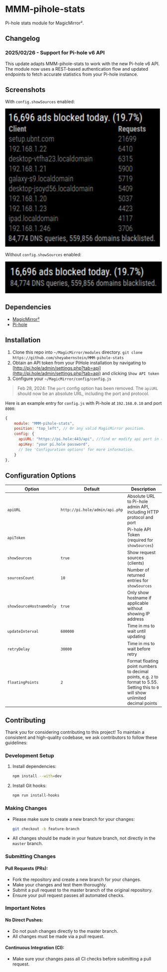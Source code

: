 # MMM-pihole-stats

Pi-hole stats module for MagicMirror².

## Changelog

### 2025/02/26 - Support for Pi-hole v6 API

This update adapts MMM-pihole-stats to work with the new Pi-hole v6 API. The module now uses a REST-based authentication flow and updated endpoints to fetch accurate statistics from your Pi-hole instance.



## Screenshots

With `config.showSources` enabled:

![Preview-Sources](docs/preview-showSources.png "Screen Shot (with Sources)")

Without `config.showSources` enabled:

![Preview](docs/preview.png "Screen Shot")

## Dependencies

-   [MagicMirror²](https://github.com/MagicMirrorOrg/MagicMirror)
-   [Pi-hole](https://pi-hole.net)

## Installation

1. Clone this repo into `~/MagicMirror/modules` directory.
   `git clone https://github.com/sheyabernstein/MMM-pihole-stats`
2. Obtain an API token from your PiHole installation by navigating to [http://pi.hole/admin/settings.php?tab=api](http://pi.hole/admin/settings.php?tab=api) and clicking `Show API token`
3. Configure your `~/MagicMirror/config/config.js`

> Feb 28, 2024: The `port` config option has been removed. The `apiURL` should now be an absolute URL, including the port and protocol.

Here is an example entry for `config.js` with Pi-hole at `192.168.0.10` and port `8000`:

```js
{
    module: "MMM-pihole-stats",
    position: "top_left", // Or any valid MagicMirror position.
    config: {
      apiURL: "https://pi.hole:443/api", //find or modify api port in (http://pi.hole/api/docs/#) 
      apiKey: "your pi.hole password",
      // See 'Configuration options' for more information.
    }
},
```

## Configuration Options

| **Option**               | **Default**                    | **Description**                                                                                                                     |
| ------------------------ | ------------------------------ | ----------------------------------------------------------------------------------------------------------------------------------- |
| `apiURL`                 | `http://pi.hole/admin/api.php` | Absolute URL to Pi-hole admin API, including HTTP protocol and port                                                                 |
| `apiToken`               |                                | Pi-hole API Token (required for `showSources`)                                                                                      |
| `showSources`            | `true`                         | Show request sources (clients)                                                                                                      |
| `sourcesCount`           | `10`                           | Number of returned entries for `showSources`                                                                                        |
| `showSourceHostnameOnly` | `true`                         | Only show hostname if applicable without showing IP address                                                                         |
| `updateInterval`         | `600000`                       | Time in ms to wait until updating                                                                                                   |
| `retryDelay`             | `30000`                        | Time in ms to wait before retry                                                                                                     |
| `floatingPoints`         | `2`                            | Format floating point numbers to decimal points, e.g. `2` to format to 5.55. Setting this to `0` will show unlimited decimal points |

## Contributing

Thank you for considering contributing to this project! To maintain a consistent and high-quality codebase, we ask contributors to follow these guidelines:

### Development Setup

1. Install dependencies:
    ```bash
    npm install --with=dev
    ```
2. Install Git hooks:
    ```bash
    npm run install-hooks
    ```

### Making Changes

-   Please make sure to create a new branch for your changes:
    ```bash
    git checkout -b feature-branch
    ```
-   All changes should be made in your feature branch, not directly in the `master` branch.

### Submitting Changes

#### Pull Requests (PRs):

-   Fork the repository and create a new branch for your changes.
-   Make your changes and test them thoroughly.
-   Submit a pull request to the master branch of the original repository.
-   Ensure your pull request passes all automated checks.

### Important Notes

#### No Direct Pushes:

-   Do not push changes directly to the master branch.
-   All changes must be made via a pull request.

#### Continuous Integration (CI):

-   Make sure your changes pass all CI checks before submitting a pull request.
